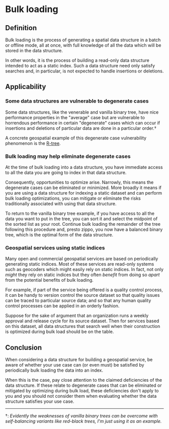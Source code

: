 Bulk loading
============

## Definition

Bulk loading is the process of generating a spatial data structure in
a batch or offline mode, all at once, with full knowledge of all the
data which will be stored in the data structure.

In other words, it is the process of building a read-only data structure
intended to act as a static index. Such a data structure need only
satisfy searches and, in particular, is not expected to handle
insertions or deletions.

## Applicability

### Some data structures are vulnerable to degenerate cases 

Some data structures, like the venerable and vanilla binary tree, have
nice performance properties in the "average" case but are vulnerable to
horrendous performance in certain "degenerate" cases which can occur
if insertions and deletions of particular data are done in a particular
order.†

A concrete geospatial example of this degenerate case vulnerability
phenomenon is the [R-tree](../data-structures/rtree.md).

### Bulk loading may help eliminate degenerate cases  

At the time of bulk loading into a data structure, you have immediate
access to all the data you are going to index in that data structure.

Consequently, opportunities to optimize arise. Narrowly, this means the
degenerate cases can be eliminated or minimized. More broadly it means
if you are using a data structure for indexing a static dataset and can
perform bulk loading optimizations, you can mitigate or eliminate the
risks traditionally associated with using that data structure.

To return to the vanilla binary tree example, if you have access to all
the data you want to put in the tree, you can sort it and select the
midpoint of the sorted list as your root. Continue bulk loading the
remainder of the tree following this procedure and, presto zippo, you
now have a balanced binary tree, which is the optimal form of the data
structure.

### Geospatial services using static indices

Many open and commercial geospatial services are based on periodically
generating static indices. Most of these services are read-only systems
such as geocoders which might easily rely on static indices. In fact,
not only *might* they rely on static indices but they often *benefit*
from doing so *apart* from the potential benefits of bulk loading.

For example, if part of the service being offered is a quality control
process, it can be handy to version control the source dataset so that
quality issues can be traced to particular source data; and so that
any human quality control processes can be applied in an orderly
fashion.

Suppose for the sake of argument that an organization runs a weekly
approval and release cycle for its source dataset. Then for services
based on this dataset, all data structures that search well when
their construction is optimized during bulk load should be on the table.

## Conclusion

When considering a data structure for building a geospatial service,
be aware of whether your use case can (or even must) be satisfied by
periodically bulk loading the data into an index.

When this is the case, pay close attention to the claimed deficiencies
of the data structure. If these relate to degenerate cases that can
be eliminated or mitigated by optimizing during bulk load, these
deficiencies don't apply to you and you should not consider them when
evaluating whether the data structure satisfies your use case.

---

†: *Evidently the weaknesses of vanilla binary trees can be overcome
with self-balancing variants like red-black trees, I'm just using it
as an example.*
